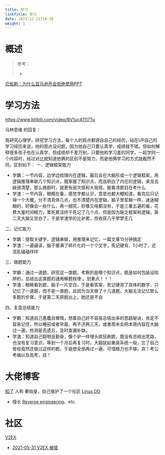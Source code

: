 ```yaml
---
title: 学习
linkTitle: 学习
date: 2023-12-21T19:38
weight: 1
---
```


# 概述

> 参考：
>
> -

[贝佐斯：为什么亚马逊开会拒绝使用PPT](https://www.bilibili.com/video/BV1RD421j7Jn)

# 学习方法

https://www.bilibili.com/video/BV1uc41117Tu

马林思维 的回复：

我研究心理学，研究学习方法，每个人的观点都源自自己的经历，站在UP自己的学习经历来说，他的观点没问题，因为他自己只要认真学，成绩就不错。但如何解释很多孩子也在认真学，但成绩却千差万别，只要他和学习差的同学，一起学同一个内容时，经过对比就知道他俩的区别不是努力，而是他俩学习的方式就截然不同，区别如下：
一、逻辑框架能力

- 学霸：一节内容，边学边梳理内在逻辑，最后会在大脑形成一个逻辑框架，用逻辑推理串联几个知识点，既掌握了知识点，而且明白了内在的逻辑，来龙去脉很清楚，那么做题时，就更有层次感和大局观，能看清题目在考什么
- 学渣：一节内容，眼睛在看，感觉字都认识，意思也都大概知道，看完后只记得一个大概，分不清具体几点，也不清楚内在逻辑，脑子里浆糊一样，迷迷糊糊的，好像会一些什么，再一细究，好像又啥都没有，于是三番五遍的看，花费大量时间精力，累死累活终于死记了几个点，但是因为缺乏框架和逻辑，第二天大脑又空白了，于是学渣学的比驴累，但收获几乎寥寥无几

二、记忆能力

- 学霸：提取关键字，逻辑串联，用推理来记忆，一篇文章15分钟搞定
- 学渣：一遍遍读，脑子塞满了碎片化的一个个文字，死记硬背，1小时了，还混乱磕磕绊绊

三、做题能力

- 学霸：通过一道题，研究这一类题，考察的是哪个知识点，题是如何包装设陷阱的，总结出这类题的通用解题规律  。划重点！！！
- 学渣：眼睛看到题，脑子一片空白，于是看答案，死记硬背了具体的数字，只记忆了一道题，而不是一类题，且因为当天做了十几道题，大脑无法记忆那么多题的步骤，于是第二天原题出上，她还是不会

四、复盘总结能力

- 学霸：知道自己愚蠢且懒惰，想着自己好不容易总结出来的思路秘诀，肯定不容易记住，所以睡前或者早晨，再不济两三天，或者周末会把本周内容在大脑过一遍，检测是否遗忘，及时查漏补缺。
- 学渣：知道自己聪明且勤奋，像个驴一样埋头疯狂刷题，既没有总结出思路，也没有复习意识，等到一个月后再复习时，大脑犹如重装系统一般，忘了自己曾经竟然还做过这样的题，于是想全部再过一遍，可惜精力也不够，弃！考公考编以及高考，挂！

# 大佬博客

[知了](https://zhile.io/) 人称 秦始皇，自己维护了一个社区 [Linux DO](https://linux.do/)

- 擅长 [Reverse engineering](/docs/7.信息安全/Reverse%20engineering/Reverse%20engineering.md)、etc.

# 社区

[V2EX](https://www.v2ex.com/)

- [2021-05-31 V2EX 被墙](https://livid.v2ex.com/diaries/2021/05/31/20210531.html)
